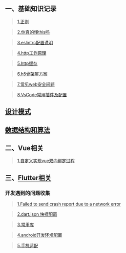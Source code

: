 ## 一、基础知识记录
>[1.正则](https://github.com/jiangdexiao/blog/issues/1)

>[2.你真的懂this吗](https://www.jianshu.com/p/cdbc292b1e49)

>[3.eslintrc配置说明](https://github.com/jiangdexiao/blog/issues/2)

>[4.http工作原理](https://github.com/jiangdexiao/blog/issues/3)

>[5.http缓存](https://github.com/jiangdexiao/blog/issues/4)

>[6.h5骨架屏方案](https://xiaoiver.github.io/coding/2017/07/30/%E4%B8%BAvue%E9%A1%B9%E7%9B%AE%E6%B7%BB%E5%8A%A0%E9%AA%A8%E6%9E%B6%E5%B1%8F.html)

>[7.常见web安全问题](https://github.com/jiangdexiao/blog/issues/10)

>[8.VsCode常用插件及配置](https://github.com/jiangdexiao/blog/issues/11)

## [设计模式](https://github.com/jiangdexiao/blog/tree/master/design-mode)  
## [数据结构和算法](https://github.com/jiangdexiao/blog/tree/master/structure)  
## 二、Vue相关
> [1.自定义实现vue双向绑定过程](https://github.com/jiangdexiao/blog/tree/master/vue/myVue)  

## 三、[Flutter相关](https://www.cnblogs.com/yangyxd/p/9232308.html)
### 开发遇到的问题收集
> [1.Failed to send crash report due to a network error](https://github.com/jiangdexiao/blog/issues/5)

> [2.dart.json 快捷配置](https://github.com/jiangdexiao/blog/issues/6)

> [3.常用库](https://github.com/jiangdexiao/blog/issues/7)

> [4.android开发环境配置](https://github.com/jiangdexiao/blog/issues/8)

> [5.手机适配](https://github.com/jiangdexiao/blog/issues/9)
